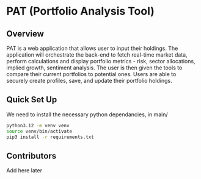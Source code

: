 # PAT (Portfolio Analysis Tool)
## Overview
PAT is a web application that allows user to input their holdings. The application will orchestrate the back-end to fetch real-time market data, perform calculations and display portfolio metrics - risk, sector allocations, implied growth, sentiment analysis. The user is then given the tools to compare their current portfolios to potential ones. Users are able to securely create profiles, save, and update their portfolio holdings.  
## Quick Set Up
We need to install the necessary python dependancies, in main/  
```bash
python3.12 -m venv venv  
source venv/bin/activate  
pip3 install -r requirements.txt
```
## Contributors
Add here later
